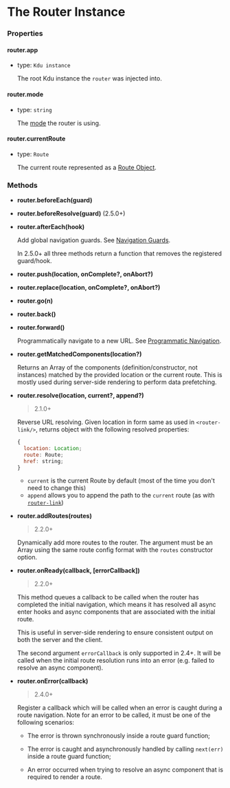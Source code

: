 # The Router Instance

### Properties

#### router.app

- type: `Kdu instance`

  The root Kdu instance the `router` was injected into.

#### router.mode

- type: `string`

  The [mode](options.md#mode) the router is using.

#### router.currentRoute

- type: `Route`

  The current route represented as a [Route Object](route-object.md).

### Methods

- **router.beforeEach(guard)**
- **router.beforeResolve(guard)** (2.5.0+)
- **router.afterEach(hook)**

  Add global navigation guards. See [Navigation Guards](../advanced/navigation-guards.md).

  In 2.5.0+ all three methods return a function that removes the registered guard/hook.

- **router.push(location, onComplete?, onAbort?)**
- **router.replace(location, onComplete?, onAbort?)**
- **router.go(n)**
- **router.back()**
- **router.forward()**

  Programmatically navigate to a new URL. See [Programmatic Navigation](../essentials/navigation.md).

- **router.getMatchedComponents(location?)**

  Returns an Array of the components (definition/constructor, not instances) matched by the provided location or the current route. This is mostly used during server-side rendering to perform data prefetching.

- **router.resolve(location, current?, append?)**

  > 2.1.0+

  Reverse URL resolving. Given location in form same as used in `<router-link/>`, returns object with the following resolved properties:

  ``` js
  {
    location: Location;
    route: Route;
    href: string;
  }
  ```

  - `current` is the current Route by default (most of the time you don't need to change this)
  - `append` allows you to append the path to the `current` route (as with [`router-link`](router-link.md#props))

- **router.addRoutes(routes)**

  > 2.2.0+

  Dynamically add more routes to the router. The argument must be an Array using the same route config format with the `routes` constructor option.

- **router.onReady(callback, [errorCallback])**

  > 2.2.0+

  This method queues a callback to be called when the router has completed the initial navigation, which means it has resolved all async enter hooks and async components that are associated with the initial route.

  This is useful in server-side rendering to ensure consistent output on both the server and the client.

  The second argument `errorCallback` is only supported in 2.4+. It will be called when the initial route resolution runs into an error (e.g. failed to resolve an async component).

- **router.onError(callback)**

  > 2.4.0+

  Register a callback which will be called when an error is caught during a route navigation. Note for an error to be called, it must be one of the following scenarios:

  - The error is thrown synchronously inside a route guard function;

  - The error is caught and asynchronously handled by calling `next(err)` inside a route guard function;

  - An error occurred when trying to resolve an async component that is required to render a route.
